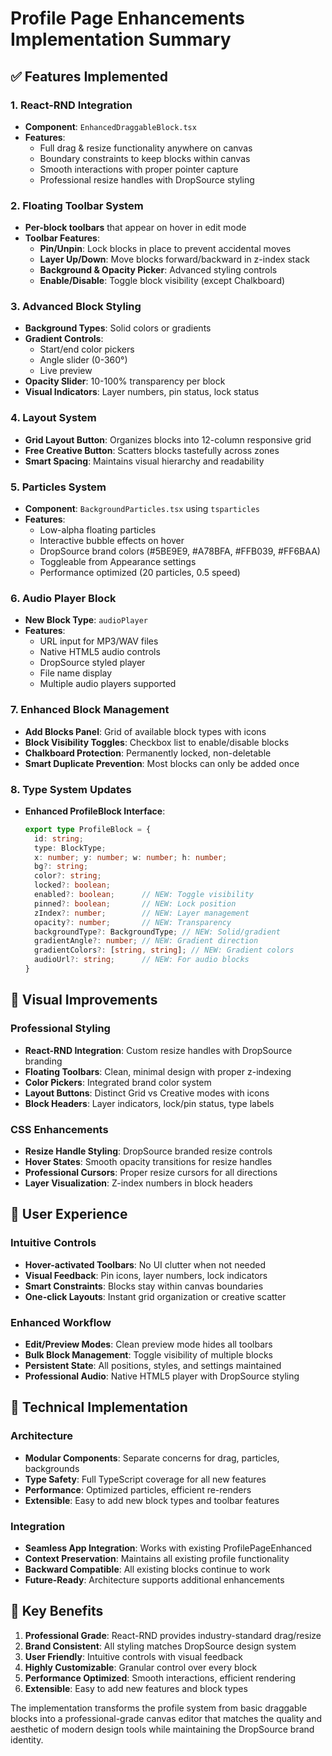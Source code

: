 # Profile Page Enhancements Implementation Summary

## ✅ Features Implemented

### 1. React-RND Integration
- **Component**: `EnhancedDraggableBlock.tsx`
- **Features**: 
  - Full drag & resize functionality anywhere on canvas
  - Boundary constraints to keep blocks within canvas
  - Smooth interactions with proper pointer capture
  - Professional resize handles with DropSource styling

### 2. Floating Toolbar System
- **Per-block toolbars** that appear on hover in edit mode
- **Toolbar Features**:
  - **Pin/Unpin**: Lock blocks in place to prevent accidental moves
  - **Layer Up/Down**: Move blocks forward/backward in z-index stack
  - **Background & Opacity Picker**: Advanced styling controls
  - **Enable/Disable**: Toggle block visibility (except Chalkboard)

### 3. Advanced Block Styling
- **Background Types**: Solid colors or gradients
- **Gradient Controls**: 
  - Start/end color pickers
  - Angle slider (0-360°)
  - Live preview
- **Opacity Slider**: 10-100% transparency per block
- **Visual Indicators**: Layer numbers, pin status, lock status

### 4. Layout System
- **Grid Layout Button**: Organizes blocks into 12-column responsive grid
- **Free Creative Button**: Scatters blocks tastefully across zones
- **Smart Spacing**: Maintains visual hierarchy and readability

### 5. Particles System
- **Component**: `BackgroundParticles.tsx` using `tsparticles`
- **Features**:
  - Low-alpha floating particles
  - Interactive bubble effects on hover  
  - DropSource brand colors (#5BE9E9, #A78BFA, #FFB039, #FF6BAA)
  - Toggleable from Appearance settings
  - Performance optimized (20 particles, 0.5 speed)

### 6. Audio Player Block
- **New Block Type**: `audioPlayer`
- **Features**:
  - URL input for MP3/WAV files
  - Native HTML5 audio controls
  - DropSource styled player
  - File name display
  - Multiple audio players supported

### 7. Enhanced Block Management
- **Add Blocks Panel**: Grid of available block types with icons
- **Block Visibility Toggles**: Checkbox list to enable/disable blocks
- **Chalkboard Protection**: Permanently locked, non-deletable
- **Smart Duplicate Prevention**: Most blocks can only be added once

### 8. Type System Updates
- **Enhanced ProfileBlock Interface**:
  ```typescript
  export type ProfileBlock = {
    id: string;
    type: BlockType;
    x: number; y: number; w: number; h: number;
    bg?: string;
    color?: string;
    locked?: boolean;
    enabled?: boolean;      // NEW: Toggle visibility
    pinned?: boolean;       // NEW: Lock position
    zIndex?: number;        // NEW: Layer management
    opacity?: number;       // NEW: Transparency
    backgroundType?: BackgroundType; // NEW: Solid/gradient
    gradientAngle?: number; // NEW: Gradient direction
    gradientColors?: [string, string]; // NEW: Gradient colors
    audioUrl?: string;      // NEW: For audio blocks
  }
  ```

## 🎨 Visual Improvements

### Professional Styling
- **React-RND Integration**: Custom resize handles with DropSource branding
- **Floating Toolbars**: Clean, minimal design with proper z-indexing
- **Color Pickers**: Integrated brand color system
- **Layout Buttons**: Distinct Grid vs Creative modes with icons
- **Block Headers**: Layer indicators, lock/pin status, type labels

### CSS Enhancements
- **Resize Handle Styling**: DropSource branded resize controls
- **Hover States**: Smooth opacity transitions for resize handles
- **Professional Cursors**: Proper resize cursors for all directions
- **Layer Visualization**: Z-index numbers in block headers

## 🚀 User Experience

### Intuitive Controls
- **Hover-activated Toolbars**: No UI clutter when not needed
- **Visual Feedback**: Pin icons, layer numbers, lock indicators
- **Smart Constraints**: Blocks stay within canvas boundaries
- **One-click Layouts**: Instant grid organization or creative scatter

### Enhanced Workflow
- **Edit/Preview Modes**: Clean preview mode hides all toolbars
- **Bulk Block Management**: Toggle visibility of multiple blocks
- **Persistent State**: All positions, styles, and settings maintained
- **Professional Audio**: Native HTML5 player with DropSource styling

## 📱 Technical Implementation

### Architecture
- **Modular Components**: Separate concerns for drag, particles, backgrounds
- **Type Safety**: Full TypeScript coverage for all new features
- **Performance**: Optimized particles, efficient re-renders
- **Extensible**: Easy to add new block types and toolbar features

### Integration
- **Seamless App Integration**: Works with existing ProfilePageEnhanced
- **Context Preservation**: Maintains all existing profile functionality
- **Backward Compatible**: All existing blocks continue to work
- **Future-Ready**: Architecture supports additional enhancements

## 🎯 Key Benefits

1. **Professional Grade**: React-RND provides industry-standard drag/resize
2. **Brand Consistent**: All styling matches DropSource design system
3. **User Friendly**: Intuitive controls with visual feedback
4. **Highly Customizable**: Granular control over every block
5. **Performance Optimized**: Smooth interactions, efficient rendering
6. **Extensible**: Easy to add new features and block types

The implementation transforms the profile system from basic draggable blocks into a professional-grade canvas editor that matches the quality and aesthetic of modern design tools while maintaining the DropSource brand identity.
